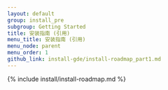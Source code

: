 ```yaml
---
layout: default
group: install_pre
subgroup: Getting Started
title: 安装指南 (引用)
menu_title: 安装指南 (引用)
menu_node: parent
menu_order: 1
github_link: install-gde/install-roadmap_part1.md
---
```


{% include install/install-roadmap.md %}
